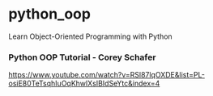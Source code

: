 # python_oop
Learn Object-Oriented Programming with Python

### Python OOP Tutorial - Corey Schafer
https://www.youtube.com/watch?v=RSl87lqOXDE&list=PL-osiE80TeTsqhIuOqKhwlXsIBIdSeYtc&index=4
